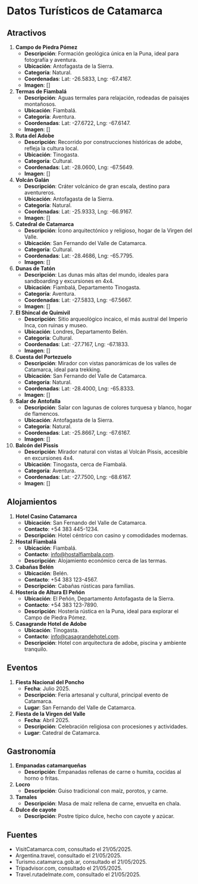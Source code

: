 # Datos Turísticos de Catamarca

<!-- Documento para organizar datos turísticos recopilados, usados luego en MongoDB -->

## Atractivos
<!-- Lista de atractivos turísticos con información detallada -->
1. **Campo de Piedra Pómez**
   - **Descripción**: Formación geológica única en la Puna, ideal para fotografía y aventura.
   - **Ubicación**: Antofagasta de la Sierra.
   - **Categoría**: Natural.
   - **Coordenadas**: Lat: -26.5833, Lng: -67.4167.
   - **Imagen**: []
2. **Termas de Fiambalá**
   - **Descripción**: Aguas termales para relajación, rodeadas de paisajes montañosos.
   - **Ubicación**: Fiambalá.
   - **Categoría**: Aventura.
   - **Coordenadas**: Lat: -27.6722, Lng: -67.6147.
   - **Imagen**: []
3. **Ruta del Adobe**
   - **Descripción**: Recorrido por construcciones históricas de adobe, refleja la cultura local.
   - **Ubicación**: Tinogasta.
   - **Categoría**: Cultural.
   - **Coordenadas**: Lat: -28.0600, Lng: -67.5649.
   - **Imagen**: []
4. **Volcán Galán**
   - **Descripción**: Cráter volcánico de gran escala, destino para aventureros.
   - **Ubicación**: Antofagasta de la Sierra.
   - **Categoría**: Natural.
   - **Coordenadas**: Lat: -25.9333, Lng: -66.9167.
   - **Imagen**: []
5. **Catedral de Catamarca**
   - **Descripción**: Ícono arquitectónico y religioso, hogar de la Virgen del Valle.
   - **Ubicación**: San Fernando del Valle de Catamarca.
   - **Categoría**: Cultural.
   - **Coordenadas**: Lat: -28.4686, Lng: -65.7795.
   - **Imagen**: []
6. **Dunas de Tatón**
   - **Descripción**: Las dunas más altas del mundo, ideales para sandboarding y excursiones en 4x4.
   - **Ubicación**: Fiambalá, Departamento Tinogasta.
   - **Categoría**: Aventura.
   - **Coordenadas**: Lat: -27.5833, Lng: -67.5667.
   - **Imagen**: []
7. **El Shincal de Quimivil**
   - **Descripción**: Sitio arqueológico incaico, el más austral del Imperio Inca, con ruinas y museo.
   - **Ubicación**: Londres, Departamento Belén.
   - **Categoría**: Cultural.
   - **Coordenadas**: Lat: -27.7167, Lng: -67.1833.
   - **Imagen**: []
8. **Cuesta del Portezuelo**
   - **Descripción**: Mirador con vistas panorámicas de los valles de Catamarca, ideal para trekking.
   - **Ubicación**: San Fernando del Valle de Catamarca.
   - **Categoría**: Natural.
   - **Coordenadas**: Lat: -28.4000, Lng: -65.8333.
   - **Imagen**: []
9. **Salar de Antofalla**
   - **Descripción**: Salar con lagunas de colores turquesa y blanco, hogar de flamencos.
   - **Ubicación**: Antofagasta de la Sierra.
   - **Categoría**: Natural.
   - **Coordenadas**: Lat: -25.8667, Lng: -67.6167.
   - **Imagen**: []
10. **Balcón del Pissis**
    - **Descripción**: Mirador natural con vistas al Volcán Pissis, accesible en excursiones 4x4.
    - **Ubicación**: Tinogasta, cerca de Fiambalá.
    - **Categoría**: Aventura.
    - **Coordenadas**: Lat: -27.7500, Lng: -68.6167.
    - **Imagen**: []

## Alojamientos
<!-- Lista de alojamientos para turistas -->
1. **Hotel Casino Catamarca**
   - **Ubicación**: San Fernando del Valle de Catamarca.
   - **Contacto**: +54 383 445-1234.
   - **Descripción**: Hotel céntrico con casino y comodidades modernas.
2. **Hostal Fiambalá**
   - **Ubicación**: Fiambalá.
   - **Contacto**: info@hostalfiambala.com.
   - **Descripción**: Alojamiento económico cerca de las termas.
3. **Cabañas Belén**
   - **Ubicación**: Belén.
   - **Contacto**: +54 383 123-4567.
   - **Descripción**: Cabañas rústicas para familias.
4. **Hostería de Altura El Peñón**
   - **Ubicación**: El Peñón, Departamento Antofagasta de la Sierra.
   - **Contacto**: +54 383 123-7890.
   - **Descripción**: Hostería rústica en la Puna, ideal para explorar el Campo de Piedra Pómez.
5. **Casagrande Hotel de Adobe**
   - **Ubicación**: Tinogasta.
   - **Contacto**: info@casagrandehotel.com.
   - **Descripción**: Hotel con arquitectura de adobe, piscina y ambiente tranquilo.

## Eventos
<!-- Eventos culturales y turísticos destacados -->
1. **Fiesta Nacional del Poncho**
   - **Fecha**: Julio 2025.
   - **Descripción**: Feria artesanal y cultural, principal evento de Catamarca.
   - **Lugar**: San Fernando del Valle de Catamarca.
2. **Fiesta de la Virgen del Valle**
   - **Fecha**: Abril 2025.
   - **Descripción**: Celebración religiosa con procesiones y actividades.
   - **Lugar**: Catedral de Catamarca.

## Gastronomía
<!-- Platos típicos de la región -->
1. **Empanadas catamarqueñas**
   - **Descripción**: Empanadas rellenas de carne o humita, cocidas al horno o fritas.
2. **Locro**
   - **Descripción**: Guiso tradicional con maíz, porotos, y carne.
3. **Tamales**
   - **Descripción**: Masa de maíz rellena de carne, envuelta en chala.
4. **Dulce de cayote**
   - **Descripción**: Postre típico dulce, hecho con cayote y azúcar.

## Fuentes
<!-- Citas de las fuentes utilizadas -->
- VisitCatamarca.com, consultado el 21/05/2025.[](https://turismo.catamarca.gob.ar/)
- Argentina.travel, consultado el 21/05/2025.[](https://www.argentina.travel/en/pr/catamarca)
- Turismo.catamarca.gob.ar, consultado el 21/05/2025.[](https://turismo.catamarca.gob.ar/)
- Tripadvisor.com, consultado el 21/05/2025.[](https://www.tripadvisor.co.uk/Attractions-g312812-Activities-Province_of_Catamarca_Northern_Argentina.html)
- Travel.rutadelmate.com, consultado el 21/05/2025.[](https://travel.rutadelmate.com/things-to-do-in-catamarca-argentina/)